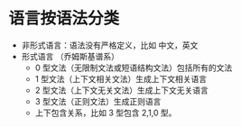 # 语言按语法分类

- 非形式语言：语法没有严格定义，比如 中文，英文
- 形式语言 （乔姆斯基谱系）
  - 0 型文法（无限制文法或短语结构文法）包括所有的文法
  - 1 型文法（上下文相关文法）生成上下文相关语言
  - 2 型文法（上下文无关文法）生成上下文无关语言
  - 3 型文法（正则文法）生成正则语言
  - 上下包含关系，比如 3 型包含 2,1,0 型。
